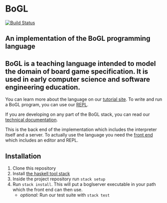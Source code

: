 # BoGL

[![Build Status](https://api.travis-ci.com/The-Code-In-Sheep-s-Clothing/bogl.svg?branch=master)](https://travis-ci.com/github/The-Code-In-Sheep-s-Clothing/bogl)

## An implementation of the BoGL programming language

## BoGL is a teaching language intended to model the domain of board game specification. It is used in early computer science and software engineering education.

You can learn more about the language on our [tutorial site](https://bogl.engr.oregonstate.edu/tutorials/). To write and run a BoGL program, you can use our [REPL](https://bogl.engr.oregonstate.edu/).

If you are developing on any part of the BoGL stack, you can read our [technical documentation](https://bogl.engr.oregonstate.edu/technical/).

This is the back end of the implementation which includes the interpreter itself and a server. To actually use the language you need the [front end](https://github.com/The-Code-In-Sheep-s-Clothing/bogl-editor) which includes an editor and REPL.

## Installation
1. Clone this repository
2. Install [the haskell tool stack](https://docs.haskellstack.org/en/stable/install_and_upgrade/)
3. Inside the project repository run `stack setup`
4. Run `stack install`. This will put a boglserver executable in your path which the front end can then use.
   * *optional:* Run our test suite with `stack test`
